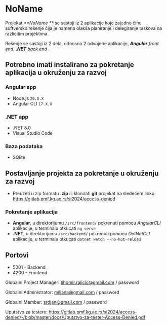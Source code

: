# NoName  

Projekat _**NoName  **_ se sastoji iz 2 aplikacije koje zajedno čine softversko rešenje čija je namena olakša planiranje i delegiranje taskova na razlicitim projektima.

Rešenje se sastoji iz 2 dela, odnosno 2 odvojene aplikacije, _**Angular** front end_, _**.NET** back end_ .


## Potrebno imati instalirano za pokretanje aplikacija u okruženju za razvoj

### Angular app

- Node.js `20.X.X`
- Angular CLI `17.X.X`

### .NET app

- .NET 8.0
- Visual Studio Code

### Baza podataka

- SQlite


## Postavljanje projekta za pokretanje u okruženju za razvoj

- Preuzeti u zip formatu **.zip** ili klonirati **git** projekat na sledecem linku: https://gitlab.pmf.kg.ac.rs/si2024/access-denied

### Pokretanje aplikacija

- **Angular**, u direktorijumu `/src/frontend/` pokrenuti pomocu _AngularCLI_ aplikacije, u terminalu otkucati `ng serve`
- **.NET**, u direktorijumu `/src/backend/` pokrenuti pomocu _DotNetCLI_ aplikacije, u terminalu otkucati `dotnet watch --no-hot-reload`



## Portovi
- 5001 - Backend
- 4200 - Frontend

Globalni Project Manager:
tihomir.rajicic@gmail.com / password

Globalni Administrator:
miljana@gmail.com / password

Globalni Member:
srdjan@gmail.com / password

Uputstvo za testere:
https://gitlab.pmf.kg.ac.rs/si2024/access-denied/-/blob/master/docs/Uputstvo-za-tester-Access-Denied.pdf